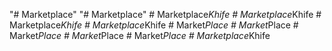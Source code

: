 "# Marketplace" 
"# Marketplace" 
#   M a r k e t p l a c e _ K h i f e  
 #   M a r k e t p l a c e _ K h i f e  
 #   M a r k e t p l a c e _ K h i f e  
 #   M a r k e t p l a c e _ K h i f e  
 #   M a r k e t _ P l a c e  
 #   M a r k e t _ P l a c e  
 #   M a r k e t _ P l a c e  
 #   M a r k e t _ P l a c e  
 #   M a r k e t _ P l a c e  
 #   M a r k e t p l a c e _ K h i f e  
 